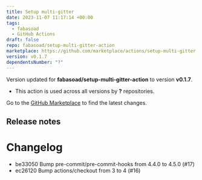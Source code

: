 ```yaml
---
title: Setup multi-gitter
date: 2023-11-07 11:17:14 +00:00
tags:
  - fabasoad
  - GitHub Actions
draft: false
repo: fabasoad/setup-multi-gitter-action
marketplace: https://github.com/marketplace/actions/setup-multi-gitter
version: v0.1.7
dependentsNumber: "?"
---
```



Version updated for **fabasoad/setup-multi-gitter-action** to version **v0.1.7**.
- This action is used across all versions by **?** repositories.

Go to the [GitHub Marketplace](https://github.com/marketplace/actions/setup-multi-gitter) to find the latest changes.

## Release notes

# Changelog

- be33050 Bump pre-commit/pre-commit-hooks from 4.4.0 to 4.5.0 (#17)
- ec26120 Bump actions/checkout from 3 to 4 (#16)

